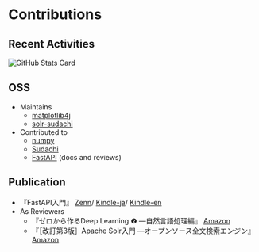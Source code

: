 # Contributions

## Recent Activities

![GitHub Stats Card](https://github-readme-stats.vercel.app/api?username=sh0nk&count_private=true&show_icons=true)

## OSS
- Maintains
  - [matplotlib4j](https://github.com/sh0nk/matplotlib4j)
  - [solr-sudachi](https://github.com/sh0nk/solr-sudachi)
- Contributed to
  - [numpy](https://github.com/numpy/numpy)
  - [Sudachi](https://github.com/WorksApplications/Sudachi)
  - [FastAPI](https://github.com/tiangolo/fastapi) (docs and reviews)

## Publication
- 『FastAPI入門』 [Zenn](https://zenn.dev/sh0nk/books/537bb028709ab9)/ [Kindle-ja](https://www.amazon.co.jp/dp/B09N6M2PR2)/ [Kindle-en](https://www.amazon.com/dp/B09XVPG5PY)
- As Reviewers
  - 『ゼロから作るDeep Learning ❷ ―自然言語処理編』 [Amazon](https://www.amazon.co.jp/%E3%82%BC%E3%83%AD%E3%81%8B%E3%82%89%E4%BD%9C%E3%82%8BDeep-Learning-%E2%80%95%E8%87%AA%E7%84%B6%E8%A8%80%E8%AA%9E%E5%87%A6%E7%90%86%E7%B7%A8-%E6%96%8E%E8%97%A4-%E5%BA%B7%E6%AF%85/dp/4873118360)
  - 『［改訂第3版］Apache Solr入門 ―オープンソース全文検索エンジン』 [Amazon](https://www.amazon.co.jp/-/en/%E6%89%93%E7%94%B0-%E6%99%BA%E5%AD%90-ebook/dp/B071RM1V4C/ref=sr_1_1?crid=1SBIMK7NOWRL0&keywords=solr&qid=1645082345&s=books&sprefix=so%2Cstripbooks%2C453&sr=1-1)

